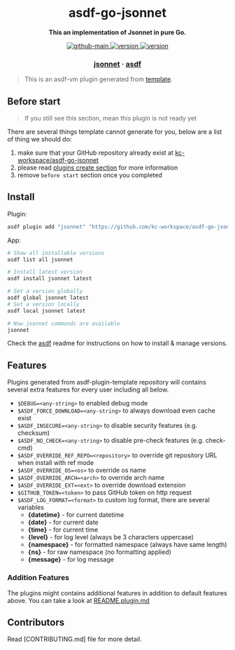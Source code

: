 <h1 align="center">
  asdf-go-jsonnet
</h1>

<!-- Description section -->
<p align="center">
  <strong>This an implementation of Jsonnet in pure Go.</strong>
</p>

<!-- Badges section -->
<p align="center">
  <a href="https://github.com/kc-workspace/asdf-go-jsonnet/actions/workflows/main.yml">
    <img
      alt="github-main"
      src="https://img.shields.io/github/actions/workflow/status/kc-workspace/asdf-go-jsonnet/main.yml?style=flat-square&logo=github">
  </a>
  <a href="https://github.com/kc-workspace/asdf-go-jsonnet/releases">
    <img
      alt="version"
      src="https://img.shields.io/github/v/release/kc-workspace/asdf-go-jsonnet?style=flat-square&logo=github">
  </a>
  <a href="https://github.com/kc-workspace/asdf-go-jsonnet/commits/main">
    <img
      alt="version"
      src="https://img.shields.io/github/last-commit/kc-workspace/asdf-go-jsonnet/main?style=flat-square&logo=github">
  </a>
</p>

<!-- Links section -->
<h3 align="center">
  <a href="https://github.com/google/go-jsonnet">jsonnet</a>
  <span> · </span>
  <a href="https://asdf-vm.com">asdf</a>
</h3>

> This is an asdf-vm plugin generated from [template][template-gh].

## Before start

> If you still see this section, mean this plugin is not ready yet

There are several things template cannot generate for you,
below are a list of thing we should do:

1. make sure that your GitHub repository already exist at [kc-workspace/asdf-go-jsonnet][plugin-gh]
2. please read [plugins create section][asdf-create-plugin] for more information
3. remove `before start` section once you completed

## Install

Plugin:

```sh
asdf plugin add "jsonnet" "https://github.com/kc-workspace/asdf-go-jsonnet.git"
```

App:

```sh
# Show all installable versions
asdf list all jsonnet

# Install latest version
asdf install jsonnet latest

# Set a version globally
asdf global jsonnet latest
# Set a version locally
asdf local jsonnet latest

# Now jsonnet commands are available
jsonnet
```

Check the [asdf][asdf-link] readme for instructions on
how to install & manage versions.

## Features

Plugins generated from asdf-plugin-template repository will
contains several extra features for every user including all below.

- `$DEBUG=<any-string>` to enabled debug mode
- `$ASDF_FORCE_DOWNLOAD=<any-string>` to always download even cache exist
- `$ASDF_INSECURE=<any-string>` to disable security features (e.g. checksum)
- `$ASDF_NO_CHECK=<any-string>` to disable pre-check features (e.g. check-cmd)
- `$ASDF_OVERRIDE_REF_REPO=<repository>` to override git repository URL when install with ref mode
- `$ASDF_OVERRIDE_OS=<os>` to override os name
- `$ASDF_OVERRIDE_ARCH=<arch>` to override arch name
- `$ASDF_OVERRIDE_EXT=<ext>` to override download extension
- `$GITHUB_TOKEN=<token>` to pass GitHub token on http request
- `$ASDF_LOG_FORMAT=<format>` to custom log format, there are several variables
  - **{datetime}** - for current datetime
  - **{date}** - for current date
  - **{time}** - for current time
  - **{level}** - for log level (always be 3 characters uppercase)
  - **{namespace}** - for formatted namespace (always have same length)
  - **{ns}** - for raw namespace (no formatting applied)
  - **{message}** - for log message

### Addition Features

The plugins might contains additional features
in addition to default features above.
You can take a look at [README.plugin.md][app-readme]

## Contributors

Read [CONTRIBUTING.md] file for more detail.

<!-- LINKS SECTION -->

[app-readme]: ./README.plugin.md
[plugin-gh]: https://github.com/kc-workspace/asdf-go-jsonnet
[template-gh]: https://github.com/kc-workspace/asdf-plugin-template
[asdf-link]: https://github.com/asdf-vm/asdf
[asdf-create-plugin]: https://asdf-vm.com/plugins/create.html
